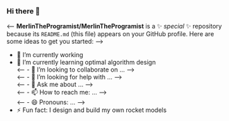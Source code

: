 ### Hi there 👋

<--
**MerlinTheProgramist/MerlinTheProgramist** is a ✨ _special_ ✨ repository because its `README.md` (this file) appears on your GitHub profile.
Here are some ideas to get you started:
-->

- 🔭 I’m currently working 
- 🌱 I’m currently learning optimal algorithm design  
<-- - 👯 I’m looking to collaborate on ... -->  
<-- - 🤔 I’m looking for help with ... -->  
<-- - 💬 Ask me about ... -->  
<-- - 📫 How to reach me: ... -->  
<-- - 😄 Pronouns: ... -->  
- ⚡ Fun fact: I design and build my own rocket models
